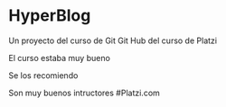 # HyperBlog
Un proyecto del curso de Git Git Hub del curso  de Platzi

El curso estaba muy bueno




Se los recomiendo 

Son muy buenos intructores
#Platzi.com

